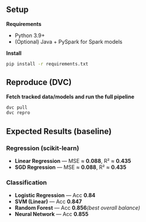 ## Setup

**Requirements**

- Python 3.9+
- (Optional) Java + PySpark for Spark models

**Install**

```bash
pip install -r requirements.txt

```

## Reproduce (DVC)

**Fetch tracked data/models and run the full pipeline**

```bash
dvc pull
dvc repro

```

## Expected Results (baseline)

### Regression (scikit-learn)

- **Linear Regression** — MSE ≈ **0.088**, R² ≈ **0.435**
- **SGD Regression** — MSE ≈ **0.088**, R² ≈ **0.435**

### Classification

- **Logistic Regression** — Acc **0.84**
- **SVM (Linear)** — Acc **0.847**
- **Random Forest** — Acc **0.856**_(best overall balance)_
- **Neural Network** — Acc **0.855**
